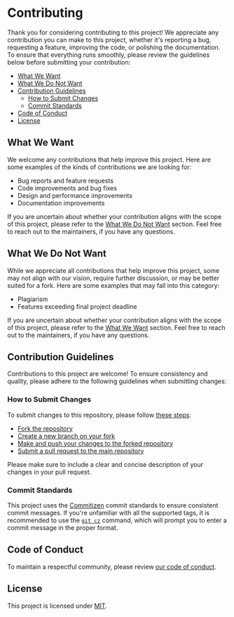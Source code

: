 # Contributing

Thank you for considering contributing to this project! We appreciate any
contribution you can make to this project, whether it's reporting a bug,
requesting a feature, improving the code, or polishing the documentation. To
ensure that everything runs smoothly, please review the guidelines below before
submitting your contribution:

- [What We Want](#what-we-want)
- [What We Do Not Want](#what-we-do-not-want)
- [Contribution Guidelines](#contribution-guidelines)
  - [How to Submit Changes](#how-to-submit-changes)
  - [Commit Standards](#commit-standards)
- [Code of Conduct](#code-of-conduct)
- [License](#license)

## What We Want

We welcome any contributions that help improve this project. Here are some
examples of the kinds of contributions we are looking for:

- Bug reports and feature requests
- Code improvements and bug fixes
- Design and performance improvements
- Documentation improvements

If you are uncertain about whether your contribution aligns with the scope of
this project, please refer to the [What We Do Not Want](#what-we-do-not-want)
section. Feel free to reach out to the maintainers, if you have any questions.

## What We Do Not Want

While we appreciate all contributions that help improve this project, some may
not align with our vision, require further discussion, or may be better suited
for a fork. Here are some examples that may fall into this category:

- Plagiarism
- Features exceeding final project deadline

If you are uncertain about whether your contribution aligns with the scope of
this project, please refer to the [What We Want](#what-we-want) section. Feel
free to reach out to the maintainers, if you have any questions.

## Contribution Guidelines

Contributions to this project are welcome! To ensure consistency and quality,
please adhere to the following guidelines when submitting changes:

### How to Submit Changes

To submit changes to this repository, please follow [these
steps](https://docs.github.com/en/get-started/quickstart/contributing-to-projects):

- [Fork the
  repository](https://docs.github.com/en/get-started/quickstart/contributing-to-projects#forking-a-repository)
- [Create a new branch on your
  fork](https://docs.github.com/en/get-started/quickstart/contributing-to-projects#creating-a-branch-to-work-on)
- [Make and push your changes to the forked
  repository](https://docs.github.com/en/get-started/quickstart/contributing-to-projects#making-and-pushing-changes)
- [Submit a pull request to the main
  repository](https://docs.github.com/en/get-started/quickstart/contributing-to-projects#making-a-pull-request)

Please make sure to include a clear and concise description of your changes in
your pull request.

### Commit Standards

This project uses the [Commitizen](http://commitizen.github.io/cz-cli) commit
standards to ensure consistent commit messages. If you're unfamiliar with all
the supported tags, it is recommended to use the [`git
cz`](https://github.com/commitizen/cz-cli) command, which will prompt you to
enter a commit message in the proper format.

## Code of Conduct

To maintain a respectful community, please review [our code of
conduct](CODE_OF_CONDUCT.md).

## License

This project is licensed under [MIT](../LICENSE).
